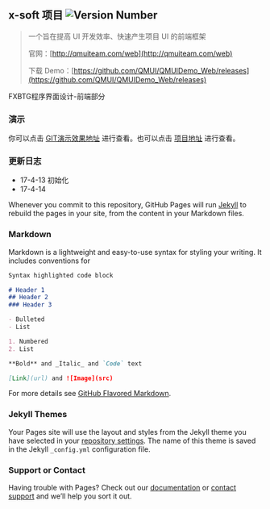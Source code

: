## x-soft 项目 ![Version Number](https://img.shields.io/npm/v/generator-qmui.svg?style=flat)


> 一个旨在提高 UI 开发效率、快速产生项目 UI 的前端框架
>
> 官网：[http://qmuiteam.com/web](http://qmuiteam.com/web)
>
> 下载 Demo：[https://github.com/QMUI/QMUIDemo_Web/releases](https://github.com/QMUI/QMUIDemo_Web/releases)

FXBTG程序界面设计-前端部分

### 演示

你可以点击 [GIT演示效果地址](https://github.com/visdark/x-soft/edit/master/README.md) 进行查看。也可以点击 [项目地址](https://github.com/visdark/x-soft/edit/master/README.md) 进行查看。

### 更新日志

- 17-4-13 初始化
- 17-4-14


Whenever you commit to this repository, GitHub Pages will run [Jekyll](https://jekyllrb.com/) to rebuild the pages in your site, from the content in your Markdown files.

### Markdown

Markdown is a lightweight and easy-to-use syntax for styling your writing. It includes conventions for

```markdown
Syntax highlighted code block

# Header 1
## Header 2
### Header 3

- Bulleted
- List

1. Numbered
2. List

**Bold** and _Italic_ and `Code` text

[Link](url) and ![Image](src)
```

For more details see [GitHub Flavored Markdown](https://guides.github.com/features/mastering-markdown/).

### Jekyll Themes

Your Pages site will use the layout and styles from the Jekyll theme you have selected in your [repository settings](https://github.com/visdark/x-soft/settings). The name of this theme is saved in the Jekyll `_config.yml` configuration file.

### Support or Contact

Having trouble with Pages? Check out our [documentation](https://help.github.com/categories/github-pages-basics/) or [contact support](https://github.com/contact) and we’ll help you sort it out.
